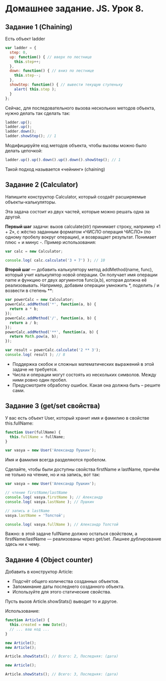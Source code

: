# Домашнее задание. JS. Урок 8.

## Задание 1 (Chaining)

Есть объект ladder

```js
var ladder = {
  step: 0,
  up: function() { // вверх по лестнице
    this.step++;
  },
  down: function() { // вниз по лестнице
    this.step--;
  },
  showStep: function() { // вывести текущую ступеньку
    alert( this.step );
  }
};
```
Сейчас, для последовательного вызова нескольких методов объекта, нужно делать так сделать так:

```js
ladder.up();
ladder.up();
ladder.down();
ladder.showStep(); // 1
```

Модифицируйте код методов объекта, чтобы вызовы можно было делать цепочкой:

```js
ladder.up().up().down().up().down().showStep(); // 1
```

Такой подход называется «чейнинг» (chaining) 

## Задание 2 (Calculator)

Напишите конструктор Calculator, который создаёт расширяемые объекты-калькуляторы.

Эта задача состоит из двух частей, которые можно решать одна за другой.

**Первый шаг** задачи: вызов calculate(str) принимает строку, например «1 + 2», с жёстко заданным форматом «ЧИСЛО операция ЧИСЛО» (по одному пробелу вокруг операции), и возвращает результат. Понимает плюс + и минус -.
Пример использования:

```js
var calc = new Calculator;

console.log( calc.calculate('3 + 7') ); // 10
```

**Второй шаг** — добавить калькулятору метод addMethod(name, func), который учит калькулятор новой операции. Он получает имя операции name и функцию от двух аргументов func(a,b), которая должна её реализовывать.
Например, добавим операции умножить *, поделить / и возвести в степень **:

```js
var powerCalc = new Calculator;
powerCalc.addMethod('*', function(a, b) {
  return a * b;
});
powerCalc.addMethod('/', function(a, b) {
  return a / b;
});
powerCalc.addMethod('**', function(a, b) {
  return Math.pow(a, b);
});

var result = powerCalc.calculate('2 ** 3');
console.log( result ); // 8
```

* Поддержка скобок и сложных математических выражений в этой задаче не требуется.
* Числа и операции могут состоять из нескольких символов. Между ними ровно один пробел.
* Предусмотрите обработку ошибок. Какая она должна быть – решите сами.


## Задание 3 (get/set свойства)

У вас есть объект User, который хранит имя и фамилию в свойстве this.fullName:

```js
function User(fullName) {
  this.fullName = fullName;
}

var vasya = new User('Александр Пушкин');
```

Имя и фамилия всегда разделяются пробелом.

Сделайте, чтобы были доступны свойства firstName и lastName, причём не только на чтение, но и на запись, вот так:

```js
var vasya = new User('Александр Пушкин');

// чтение firstName/lastName
console.log( vasya.firstName ); // Александр
console.log( vasya.lastName ); // Пушкин

// запись в lastName
vasya.lastName = 'Толстой';

console.log( vasya.fullName ); // Александр Толстой
```

Важно: в этой задаче fullName должно остаться свойством, а firstName/lastName — реализованы через get/set. Лишнее дублирование здесь ни к чему.

## Задание 4 (Object counter)

Добавить в конструктор Article:

* Подсчёт общего количества созданных объектов.
* Запоминание даты последнего созданного объекта.
* Используйте для этого статические свойства.

Пусть вызов Article.showStats() выводит то и другое.

Использование:

```js
function Article() {
  this.created = new Date();
  // ... ваш код ...
}

new Article();
new Article();

Article.showStats(); // Всего: 2, Последняя: (дата)

new Article();

Article.showStats(); // Всего: 3, Последняя: (дата)
```